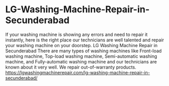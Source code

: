 # LG-Washing-Machine-Repair-in-Secunderabad
If your washing machine is showing any errors and need to repair it instantly, here is the right place our technicians are well talented and repair your washing machine on your doorstep. LG Washing Machine Repair in Secunderabad There are many types of washing machines like Front-load washing machine, Top-load washing machine, Semi-automatic washing machine, and Fully-automatic washing machine and our technicians are known about it very well. We repair out-of-warranty products. https://lgwashingmachinerepair.com/lg-washing-machine-repair-in-secunderabad/
